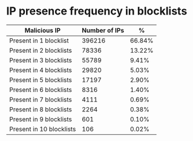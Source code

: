# IP presence frequency in blocklists
| Malicious IP | Number of IPs | % |
|----|----|----|
| Present in 1 blocklist | 396216 | 66.84% |
| Present in 2 blocklists | 78336 | 13.22% |
| Present in 3 blocklists | 55789 | 9.41% |
| Present in 4 blocklists | 29820 | 5.03% |
| Present in 5 blocklists | 17197 | 2.90% |
| Present in 6 blocklists | 8316 | 1.40% |
| Present in 7 blocklists | 4111 | 0.69% |
| Present in 8 blocklists | 2264 | 0.38% |
| Present in 9 blocklists | 601 | 0.10% |
| Present in 10 blocklists | 106 | 0.02% |
